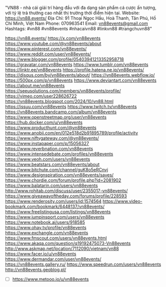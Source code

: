 "VN88 - nhà cái giải trí hàng đầu với đa dạng sản phẩm cá cược ấn tượng, với tỷ lệ trả thưởng cao nhất thị trường thời điểm hiện tại.
Website: https://vn88.events/
Địa Chỉ: 91 Thoại Ngọc Hầu, Hoà Thanh, Tân Phú, Hồ Chí Minh, Việt Nam
Phone: 070963541
Email: vn88events@gmail.com
Hashtags: #vn88 #vn88events #nhacaivn88 #linkvn88 #trangchuvn88"

https://vn88.events/
https://x.com/vn88events
https://www.youtube.com/@vn88events/about
https://www.pinterest.com/vn88events/
https://www.reddit.com/user/vn88events/
https://www.blogger.com/profile/05403941213352958718
https://gravatar.com/vn88events
https://www.tumblr.com/vn88events
https://linktr.ee/vn88events
https://profile.hatena.ne.jp/vn88events/
https://disqus.com/by/vn88events/about/
https://vn88events.webflow.io/
https://500px.com/p/vn88events
https://www.deviantart.com/vn88events
https://about.me/vn88events
https://seeusolutions.com/members/vn88events/profile/
https://vimeo.com/user228626722
https://vn88events.blogspot.com/2024/10/vn88.html
https://issuu.com/vn88events
https://www.twitch.tv/vn88events
https://vn88events.bandcamp.com/album/vn88events
https://www.openstreetmap.org/user/vn88events
https://hub.docker.com/u/vn88events
https://www.producthunt.com/@vn88events
https://www.anobii.com/en/012e518d2b91895789/profile/activity
https://www.niftygateway.com/@vn88events/
https://www.instapaper.com/p/15056327
https://www.reverbnation.com/vn88events
https://www.intensedebate.com/profiles/vn88events
https://www.veoh.com/users/vn88events
https://www.beatstars.com/vn88events/about
https://www.bitchute.com/channel/guK8o5eRCnvj
https://www.designspiration.com/vn88events/saves/
https://www.chordie.com/forum/profile.php?id=2081902
https://www.balatarin.com/users/vn88events
http://www.rohitab.com/discuss/user/2355017-vn88events/
https://www.giveawayoftheday.com/forums/profile/228593
https://www.renderosity.com/users/id:1574564
https://www.video-bookmark.com/bookmark/6448137/vn88events/
https://www.freelistingusa.com/listings/vn88events
https://www.jumpinsport.com/users/vn88events
https://www.notebook.ai/users/918585
https://www.ohay.tv/profile/vn88events
https://www.exchangle.com/vn88events
https://www.fmscout.com/users/vn88events.html
https://www.akaqa.com/question/q19192475073-Vn88events
http://www.askmap.net/location/7112090/vietnam/vn88
https://www.facer.io/u/vn88events
https://www.dermandar.com/user/vn88events/
https://vn88events.gallery.ru/
https://www.speedrun.com/users/vn88events
http://vn88events.geoblog.pl/
- [ ] https://www.metooo.io/u/vn88events